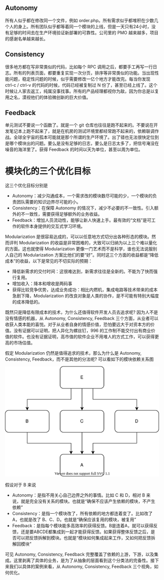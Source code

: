 ## Autonomy

所有人似乎都在修改同一个文件，例如 order.php。所有需求似乎都堆积在少数几个人的身上。所有团队似乎都等着同一个模块的上线，但是一天只有24小时，没有足够的时间去在生产环境验证新部署的可靠性。公司里的 PMO 越来越多，项目的感谢名单越来越长。

## Consistency

很多地方都在写非常类似的代码，比如每个 RPC 调用之后，都要手工再写一行日志。所有的列表页面，都要重复实现一次分页，排序等非常类似的功能。当出现性能问题，稳定性问题的时候，似乎需要修改一亿个地方才能改完。每当你发现 ctrl-c / ctrl-v 的代码的时候，代码已经被复制过 N 份了，甚至已经上线了。这个时候让人家去返工，纯属没事找事。所有的产品经理都视你为敌，因为你总是以复用之名，漠视他们的体验微创新的巨大价值。

## Feedback

单元测试不要说一个函数了。就是一个 git 仓库也往往是跑不起来的。不要说在开发笔记本上跑不起来了，就是在机房的测试环境里都经常跑不起来的，依赖联调作战。全球全宇宙的孤本可能就是那个所谓的生产环境了。出了错也无法很快定位到是哪个模块出的问题。要么是没有足够的日志，要么是日志太多了，把信号淹没在噪音的海洋里了。获得 Feedback 的时间以天为单位，甚至以周为单位。

# 模块化的三个优化目标

这三个优化目标分别是

* Autonomy：减少沟通成本，一个需求改的模块数尽可能的少，一个模块的负责团队需要的知识边界尽可能的小。
* Consistency：在保障 Autonomy 的情况下，减少不必要的不一致性。引入额外的不一致性，需要获得足够额外的业务收益。
* Feedback：增加人员流动性，能够让新人快速上手。最有效的“文档”是可工作的软件本身提供的交互式学习环境。

Modularization 是很容易达成的，可以以任意地方式切分出各种形态的模块。然而评判 Modularization 的收益是非常困难的，大致可以归纳为以上三个难以量化的方面。这也就使得 Modularization 更像一门艺术而不是科学，谁也无法说服别人自己的 Modularization 方案比他们的要“好”。同时这三个方面的收益都是“降低成本”的收益，以下是常见的不切实际的预期：

* 降低新需求的交付时间：这很难达到，新需求往往是全新的。不能为了快而强行复用。
* 增加收入：降本和增收是两码事
* 获得比较竞争优势，达成业务成功：相比内燃机，集成电路等技术带来的成本急剧下降，Modularization 的改良对象是人类的协作，是不可能有特别大幅度的成本降低的。

既然只是降低有限成本的技术，为什么还值得软件开发人员去追求呢? 因为人不是没有情感的机器，从 Autonomy, Consistency, Feedback 三个方面，从业者可以收获人类本能的喜悦。对于从业者自身的情感价值，恐怕要远大于对资本方的价值。没有证据可以证明，把人异化为螺丝钉，996 的工作制不能交付出有商业价值的软件。也没有证据证明，高市值的软件企业不用堆人的方式工作，可以获得更高的市场估值。

假定 Modularization 仍然是值得追求的技术，那么为什么是 Autonomy, Consistency, Feedback，而不是其他的分法呢? 可以看如下的模块依赖关系图

![shape](./shape.drawio.svg)

假设对于 B 来说

* Autonomy：是指不用关心自己边界之外的事情。比如 C 和 D，相对 B 来说，就是完全没有关系的模块。也就是“确保不应该产生依赖的模块，不产生依赖”
* Consistency：是指一个模块改了，所有依赖的地方都连着变了。比如改了 A，也就是改了 B、C、D。也就是“确保应该复用的模块，被复用”
* Feedback：是指每个模块能多高效率的获得反馈。B是连着A，就可以获得反馈，还是要ABCDE都集成到一起才能获得反馈。如果获得整体反馈之后，是否可以把反馈拆解到模块。也就是“模块如何集成起来工作，又如何把反馈拆解回模块”

可见 Autonomy, Consistency, Feedback 完整覆盖了依赖的上游，下游，以及集成。这里剥离了具体的业务，是为了从抽象的层面看到这个分类法的完备性。接下来我们以具体的案例来看，从 Autonomy, Consistency, Feedback 三个视角，如何优化。